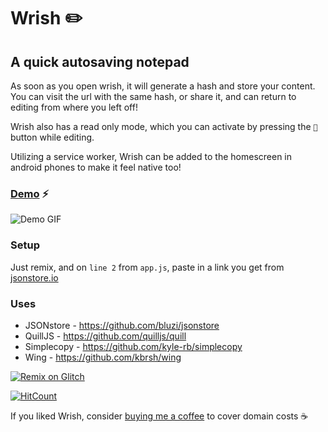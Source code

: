 Wrish ✏️
===================
## A quick autosaving notepad

As soon as you open wrish, it will generate a hash and store your content. You can visit the url with the same hash, or share it, and can return to editing from where you left off!

Wrish also has a read only mode, which you can activate by pressing the `👀` button while editing.

Utilizing a service worker, Wrish can be added to the homescreen in android phones to make it feel native too!

### [Demo](http://wrish.xyz) ⚡

![Demo GIF](https://i.imgur.com/Vh03t9n.gif)

### Setup
Just remix, and on `line 2` from `app.js`, paste in a link you get from [jsonstore.io](https://www.jsonstore.io)

### Uses
- JSONstore - https://github.com/bluzi/jsonstore
- QuillJS - https://github.com/quilljs/quill
- Simplecopy - https://github.com/kyle-rb/simplecopy
- Wing - https://github.com/kbrsh/wing

[![Remix on Glitch](https://cdn.glitch.com/2703baf2-b643-4da7-ab91-7ee2a2d00b5b%2Fremix-button.svg)](https://glitch.com/edit/#!/remix/wrish)

[![HitCount](https://hits.dwyl.com/jajoosam/wrish.svg)](https://github.com/jajoosam/wrish)


If you liked Wrish, consider [buying me a coffee](https://www.buymeacoffee.com/jajoosam) to cover domain costs ☕